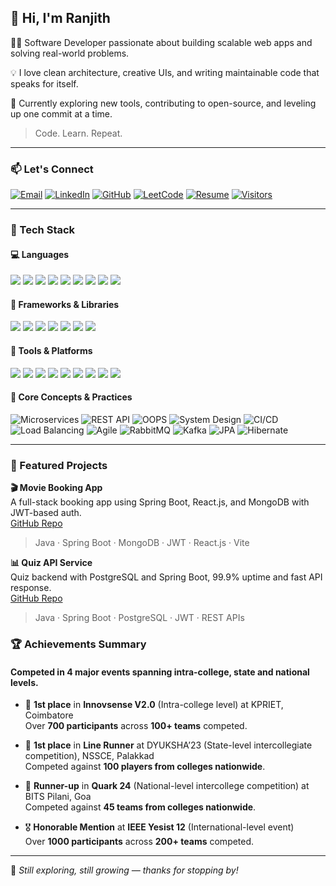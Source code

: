 ## 👋 Hi, I'm Ranjith

🧑‍💻 Software Developer passionate about building scalable web apps and solving real-world problems.

💡 I love clean architecture, creative UIs, and writing maintainable code that speaks for itself.

🚀 Currently exploring new tools, contributing to open-source, and leveling up one commit at a time.

> Code. Learn. Repeat.

---

### 📫 Let's Connect

[![Email](https://img.shields.io/badge/-Gmail-EA4335?style=flat&logo=gmail&logoColor=white)](mailto:ranjiththangavel11@gmail.com)
[![LinkedIn](https://img.shields.io/badge/-LinkedIn-0077B5?style=flat&logo=linkedin&logoColor=white)](https://www.linkedin.com/in/Ranjith_Thangavel)
[![GitHub](https://img.shields.io/badge/-GitHub-181717?style=flat&logo=github&logoColor=white)](https://github.com/Ranjuzz)
[![LeetCode](https://img.shields.io/badge/LeetCode-FFA116?style=flat&logo=LeetCode&logoColor=black)](https://leetcode.com/u/Sree_Ranjith)
[![Resume](https://img.shields.io/badge/Resume-PDF-blue?style=flat&logo=adobeacrobat)](https://drive.google.com/file/d/1kcfPWknia7EsyDrajyBL6lcu5zouxpUn/view?usp=drive_link)
[![Visitors](https://visitor-badge.laobi.icu/badge?page_id=Ranjuzz.Ranjuzz)](https://visitor-badge.laobi.icu/badge?page_id=Ranjuzz.Ranjuzz)

---

### 🧰 Tech Stack

#### 💻 Languages
<p>
  <img src="https://img.shields.io/badge/Java-007396.svg?&style=flat&logo=java&logoColor=white"/>
  <img src="https://img.shields.io/badge/Python-3776AB.svg?&style=flat&logo=python&logoColor=white"/>
  <img src="https://img.shields.io/badge/C-00599C?style=flat&logo=c&logoColor=white"/>
  <img src="https://img.shields.io/badge/CSharp-239120?style=flat&logo=c-sharp&logoColor=white"/>
  <img src="https://img.shields.io/badge/HTML5-E34F26?style=flat&logo=html5&logoColor=white"/>
  <img src="https://img.shields.io/badge/CSS3-1572B6?style=flat&logo=css3&logoColor=white"/>
  <img src="https://img.shields.io/badge/JavaScript-F7DF1E?style=flat&logo=javascript&logoColor=black"/>
  <img src="https://img.shields.io/badge/TypeScript-3178C6?style=flat&logo=typescript&logoColor=white"/>
  <img src="https://img.shields.io/badge/SQL-4479A1?style=flat&logo=postgresql&logoColor=white"/>
</p>

#### 🧪 Frameworks & Libraries
<p>
  <img src="https://img.shields.io/badge/Spring_Boot-6DB33F?style=flat&logo=spring-boot&logoColor=white"/>
  <img src="https://img.shields.io/badge/React-20232A?style=flat&logo=react&logoColor=61DAFB"/>
  <img src="https://img.shields.io/badge/Node.js-339933?style=flat&logo=node.js&logoColor=white"/>
  <img src="https://img.shields.io/badge/ASP.NET-512BD4?style=flat&logo=dotnet&logoColor=white"/>
  <img src="https://img.shields.io/badge/PostgreSQL-4169E1?style=flat&logo=postgresql&logoColor=white"/>
  <img src="https://img.shields.io/badge/MongoDB-47A248?style=flat&logo=mongodb&logoColor=white"/>
  <img src="https://img.shields.io/badge/JWT-000000?style=flat&logo=jsonwebtokens&logoColor=white"/>
</p>

#### 🧰 Tools & Platforms
<p>
  <img src="https://img.shields.io/badge/Git-F05032?style=flat&logo=git&logoColor=white"/>
  <img src="https://img.shields.io/badge/Docker-2496ED?style=flat&logo=docker&logoColor=white"/>
  <img src="https://img.shields.io/badge/Kubernetes-326CE5?style=flat&logo=kubernetes&logoColor=white"/>
  <img src="https://img.shields.io/badge/Redis-DC382D?style=flat&logo=redis&logoColor=white"/>
  <img src="https://img.shields.io/badge/Postman-FF6C37?style=flat&logo=postman&logoColor=white"/>
  <img src="https://img.shields.io/badge/VSCode-007ACC?style=flat&logo=visual-studio-code&logoColor=white"/>
  <img src="https://img.shields.io/badge/PyCharm-000000?style=flat&logo=pycharm&logoColor=white"/>
  <img src="https://img.shields.io/badge/Jest-C21325?style=flat&logo=jest&logoColor=white"/>
  <img src="https://img.shields.io/badge/NUnit-800000?style=flat&logo=nunit&logoColor=white"/>
</p>

#### 🧠 Core Concepts & Practices

<p>
  <img src="https://img.shields.io/badge/Microservices-3E4E88?style=flat&logo=microgen&logoColor=white" alt="Microservices"/>
  <img src="https://img.shields.io/badge/REST%20API-02569B?style=flat&logo=apachespark&logoColor=white" alt="REST API"/>
  <img src="https://img.shields.io/badge/OOPS-6C3483?style=flat&logo=abstract&logoColor=white" alt="OOPS"/>
  <img src="https://img.shields.io/badge/System%20Design-333333?style=flat&logo=architecture&logoColor=white" alt="System Design"/>
  <img src="https://img.shields.io/badge/CI%2FCD-0A0A0A?style=flat&logo=githubactions&logoColor=white" alt="CI/CD"/>
  <img src="https://img.shields.io/badge/Load%20Balancing-3C3C3C?style=flat&logo=cloudflare&logoColor=white" alt="Load Balancing"/>
  <img src="https://img.shields.io/badge/Agile-009688?style=flat&logo=scrumalliance&logoColor=white" alt="Agile"/>
  <img src="https://img.shields.io/badge/RabbitMQ-FF6600?style=flat&logo=rabbitmq&logoColor=white" alt="RabbitMQ"/>
  <img src="https://img.shields.io/badge/Kafka-231F20?style=flat&logo=apachekafka&logoColor=white" alt="Kafka"/>
  <img src="https://img.shields.io/badge/JPA-007396?style=flat&logo=java&logoColor=white" alt="JPA"/>
  <img src="https://img.shields.io/badge/Hibernate-59666C?style=flat&logo=hibernate&logoColor=white" alt="Hibernate"/>
</p>

---

### 🚀 Featured Projects

**🎬 Movie Booking App**  
A full-stack booking app using Spring Boot, React.js, and MongoDB with JWT-based auth.  
[GitHub Repo](https://GitHub.com/Ranjuzz/MovieBookingApp)  
> Java · Spring Boot · MongoDB · JWT · React.js · Vite

**📊 Quiz API Service**  
Quiz backend with PostgreSQL and Spring Boot, 99.9% uptime and fast API response.  
[GitHub Repo](https://github.com/Ranjuzz/SpringBoot_QuizApplication)  
> Java · Spring Boot · PostgreSQL · JWT · REST APIs

### 🏆 Achievements Summary

#### Competed in **4 major events** spanning intra-college, state and national levels.

- 🥇 **1st place** in **Innovsense V2.0** (Intra-college level) at KPRIET, Coimbatore  
  Over **700 participants** across **100+ teams** competed.

- 🥇 **1st place** in **Line Runner** at DYUKSHA’23 (State-level intercollegiate competition), NSSCE, Palakkad  
  Competed against **100 players from colleges nationwide**.

- 🥈 **Runner-up** in **Quark 24** (National-level intercollege competition) at BITS Pilani, Goa  
  Competed against **45 teams from colleges nationwide**.

- 🎖 **Honorable Mention** at **IEEE Yesist 12** (International-level event)  
   Over **1000 participants** across **200+ teams** competed.


---

🌱 *Still exploring, still growing — thanks for stopping by!*
